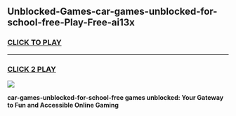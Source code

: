
## Unblocked-Games-car-games-unblocked-for-school-free-Play-Free-ai13x
<h3>
<a href="https://premium76.site?title=car-games-unblocked-for-school-free&ref=09A">CLICK TO PLAY</a></h3>
<hr>

<h3>
<a href="https://premium76.site?title=car-games-unblocked-for-school-free&ref=09A">CLICK 2 PLAY</a>
  
</h3>

<a href="https://premium76.site?title=car-games-unblocked-for-school-free&ref=09A"><img src="https://clearcache.store/games.png"></a>


**car-games-unblocked-for-school-free games unblocked: Your Gateway to Fun and Accessible Online Gaming**
